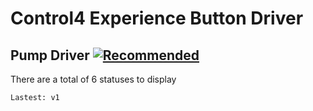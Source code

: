 # Control4 Experience Button Driver

## Pump Driver [![Recommended](https://img.shields.io/badge/View-blue)](https://github.com/nhthai173/experience_button/tree/main/Releases/Pump%20Driver)
There are a total of 6 statuses to display
```
Lastest: v1
```
